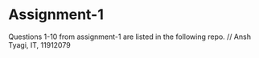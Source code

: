 # Assignment-1
Questions 1-10 from assignment-1 are listed in the following repo.
// Ansh Tyagi, IT, 11912079

